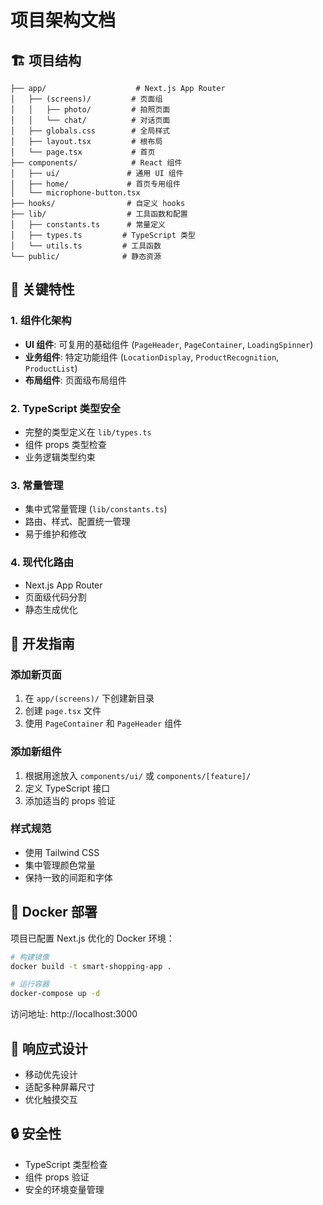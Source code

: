 # 项目架构文档

## 🏗️ 项目结构

```
├── app/                    # Next.js App Router
│   ├── (screens)/         # 页面组
│   │   ├── photo/         # 拍照页面
│   │   └── chat/          # 对话页面
│   ├── globals.css        # 全局样式
│   ├── layout.tsx         # 根布局
│   └── page.tsx           # 首页
├── components/            # React 组件
│   ├── ui/               # 通用 UI 组件
│   ├── home/             # 首页专用组件
│   └── microphone-button.tsx
├── hooks/                # 自定义 hooks
├── lib/                  # 工具函数和配置
│   ├── constants.ts      # 常量定义
│   ├── types.ts         # TypeScript 类型
│   └── utils.ts         # 工具函数
└── public/              # 静态资源
```

## 🔧 关键特性

### 1. 组件化架构
- **UI 组件**: 可复用的基础组件 (`PageHeader`, `PageContainer`, `LoadingSpinner`)
- **业务组件**: 特定功能组件 (`LocationDisplay`, `ProductRecognition`, `ProductList`)
- **布局组件**: 页面级布局组件

### 2. TypeScript 类型安全
- 完整的类型定义在 `lib/types.ts`
- 组件 props 类型检查
- 业务逻辑类型约束

### 3. 常量管理
- 集中式常量管理 (`lib/constants.ts`)
- 路由、样式、配置统一管理
- 易于维护和修改

### 4. 现代化路由
- Next.js App Router
- 页面级代码分割
- 静态生成优化

## 🚀 开发指南

### 添加新页面
1. 在 `app/(screens)/` 下创建新目录
2. 创建 `page.tsx` 文件
3. 使用 `PageContainer` 和 `PageHeader` 组件

### 添加新组件
1. 根据用途放入 `components/ui/` 或 `components/[feature]/`
2. 定义 TypeScript 接口
3. 添加适当的 props 验证

### 样式规范
- 使用 Tailwind CSS
- 集中管理颜色常量
- 保持一致的间距和字体

## 🐳 Docker 部署

项目已配置 Next.js 优化的 Docker 环境：

```bash
# 构建镜像
docker build -t smart-shopping-app .

# 运行容器
docker-compose up -d
```

访问地址: http://localhost:3000

## 📱 响应式设计

- 移动优先设计
- 适配多种屏幕尺寸
- 优化触摸交互

## 🔒 安全性

- TypeScript 类型检查
- 组件 props 验证
- 安全的环境变量管理